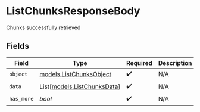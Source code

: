 # ListChunksResponseBody

Chunks successfully retrieved


## Fields

| Field                                                      | Type                                                       | Required                                                   | Description                                                |
| ---------------------------------------------------------- | ---------------------------------------------------------- | ---------------------------------------------------------- | ---------------------------------------------------------- |
| `object`                                                   | [models.ListChunksObject](../models/listchunksobject.md)   | :heavy_check_mark:                                         | N/A                                                        |
| `data`                                                     | List[[models.ListChunksData](../models/listchunksdata.md)] | :heavy_check_mark:                                         | N/A                                                        |
| `has_more`                                                 | *bool*                                                     | :heavy_check_mark:                                         | N/A                                                        |